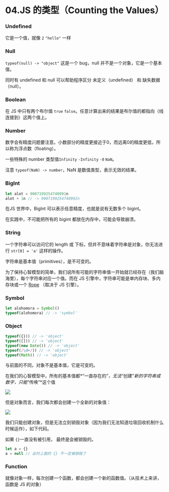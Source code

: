# 04.JS 的类型（Counting the Values）

### Undefined

它是一个值，就像 `2` `"hello"` 一样

### Null

`typeof(null) -> "object"` 这是一个 bug，null 并不是一个对象，它是一个基本值。

同时有 undefined 和 null 可以帮助程序区分 未定义（undefined） 和 缺失数据（null）。

### Boolean

在 JS 中只有两个布尔值 `true` `false`。任意计算出来的结果是布尔值的都指向（线连接到）这两个值上。

### Number

数字会有精度问题要注意。小数部分的精度更接近于0，而远离0的精度更低，所以称为浮点数（floating）。

一些特殊的 number 类型值`Infinity` `-Infinity` `-0` `NaN`。

注意 `typeof(NaN) -> number`，NaN 是数值类型，表示无效的结果。

### BigInt

```js
let alot = 9007199254740991n
alot + 1n // -> 9007199254740992n
```

在JS 世界中，BigInt 可以表示任意精度，也就是说有无数多个 bigint。

在实践中，不可能把所有的 bigint 都放在内存中，可能会导致崩溃。

### String

一个字符串可以访问它的 length 或 下标，但并不意味着字符串是对象，你无法进行 `str[0] = 'a'` 这样的操作。

字符串是基本值（primitives），是不可变的。

为了保持心智模型的简单，我们说所有可能的字符串值一开始就已经存在（我们脑海里），每个字符串对应一个值。而在 JS 引擎中，字符串可能是单内存块、多内存块或一个 [Rope](https://en.wikipedia.org/wiki/Rope_(data_structure)?ck_subscriber_id=1192476657) （取决于 JS 引擎）。

### Symbol

```js
let alohomora = Symbol()
typeof(alohomora) // -> 'symbol'
```

### Object

```js
typeof({})) // -> 'object'
typeof([])) // -> 'object'
typeof(new Date()) // -> 'object'
typeof(/\d+/)) // -> 'object'
typeof(Math)) // -> 'object'
```

与前面的不同，对象不是基本值，它是可变的。

在我们的心智模型中，所有的基本值都*“一直存在的”*，无法*“创建”*新的字符串或数字，只能*“传唤”*这个值

![](http://file.wangsijie.top/blog/202202171041553.png)

但是对象而言，我们每次都会创建一个全新的对象值：

![](http://file.wangsijie.top/blog/202202171042728.png)

我们只能创建对象，但是无法立刻销毁对象（因为我们无法知道垃圾回收机制什么时候运作），如下代码。

如果 `{}`一直没有被引用， 最终是会被销毁的。

```js
let a = {}
a = null // 此时上面的 {} 不一定被销毁了
```



### Function

就像对象一样，每次创建一个函数，都会创建一个新的函数值。（从技术上来讲，函数是 JS 的对象）